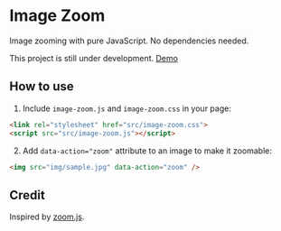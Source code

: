 # Image Zoom

Image zooming with pure JavaScript. No dependencies needed.

This project is still under development. [Demo](http://desmonding.me/image-zoom/)

## How to use

1. Include `image-zoom.js` and `image-zoom.css` in your page:

```html
<link rel="stylesheet" href="src/image-zoom.css">
<script src="src/image-zoom.js"></script>
```

2. Add `data-action="zoom"` attribute to an image to make it zoomable:

```html
<img src="img/sample.jpg" data-action="zoom" />
```

## Credit

Inspired by [zoom.js](https://github.com/fat/zoom.js).
